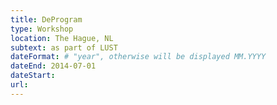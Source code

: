 ```yaml
---
title: DeProgram
type: Workshop
location: The Hague, NL
subtext: as part of LUST
dateFormat: # "year", otherwise will be displayed MM.YYYY
dateEnd: 2014-07-01
dateStart:
url:
---
```

